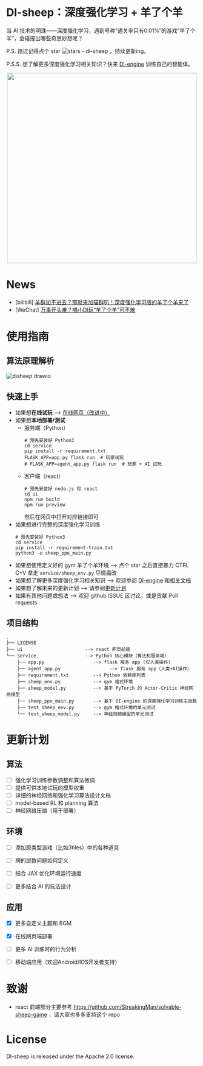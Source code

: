 # DI-sheep：深度强化学习 + 羊了个羊

当 AI 技术的明珠——深度强化学习，遇到号称“通关率只有0.01%”的游戏“羊了个羊”，会碰撞出哪些奇思妙想呢？

P.S. 路过记得点个 star ![stars - di-sheep](https://img.shields.io/github/stars/opendilab/di-sheep?style=social) ，持续更新ing。

P.S.S. 想了解更多深度强化学习相关知识？快来 [DI-engine](https://github.com/opendilab/DI-engine) 训练自己的智能体。

<div align="center">
    <a href="https://github.com/opendilab/DI-sheep"><img width="500px" height="auto" src="https://github.com/opendilab/DI-sheep/blob/master/ui/public/demo.gif"></a>
</div>

# News
- [bilibili] [羊群加不进去？那就来加猫群叭！深度强化学习版的羊了个羊来了](https://www.bilibili.com/video/BV1N24y1o7Lw/?spm_id_from=333.999.0.0)
- [WeChat] [万事开头难？喵小DI玩“羊了个羊”可不难](https://mp.weixin.qq.com/s/4Z3WtkcWRp6x4x60RVELfQ)

# 使用指南

## 算法原理解析
![disheep drawio](https://user-images.githubusercontent.com/33195032/191955286-7c309e9d-6e35-491f-93b3-b14cd1fe033f.png)

## 快速上手

- 如果想**在线试玩** --> [在线网页（改进中）](https://opendilab.net/sheep)
- 如果想**本地部署/测试**
  - 服务端（Python）
    ```shell
    # 预先安装好 Python3
    cd service
    pip install -r requirement.txt
    FLASK_APP=app.py flask run  # 玩家试玩
    # FLASK_APP=agent_app.py flask run  # 玩家 + AI 试玩
    ```
  - 客户端（react）
    ```shell
    # 预先安装好 node.js 和 react
    cd ui
    npm run build
    npm run preview
    ```
    然后在网页中打开对应链接即可
- 如果想进行完整的深度强化学习训练
    ```shell
    # 预先安装好 Python3
    cd service
    pip install -r requirement-train.txt
    python3 -u sheep_ppo_main.py
    ```
- 如果想使用定义好的 gym 羊了个羊环境 --> 点个 star 之后直接暴力 CTRL C+V 拿走 `service/sheep_env.py` 尽情魔改
- 如果想了解更多深度强化学习相关知识 --> 欢迎参阅 [DI-engine](https://github.com/opendilab/DI-engine) 和[相关文档](https://di-engine-docs.readthedocs.io/zh_CN/latest/)
- 如果想了解未来的更新计划 --> 请参阅[更新计划](#更新计划)
- 如果有其他问题或想法 --> 欢迎 github ISSUE 区讨论，或是贡献 Pull requests

## 项目结构
```text
.
├── LICENSE
├── ui                       --> react 网页前端
└── service                  --> Python 核心模块（算法和服务端）
    ├── app.py                  --> flask 服务 app (仅人类操作)
    ├── agent_app.py                  --> flask 服务 app（人类+AI操作）
    ├── requirement.txt         --> Python 依赖库列表
    ├── sheep_env.py            --> gym 格式环境
    ├── sheep_model.py          --> 基于 PyTorch 的 Actor-Critic 神经网络模型
    ├── sheep_ppo_main.py       --> 基于 DI-engine 的深度强化学习训练主函数
    ├── test_sheep_env.py       --> gym 格式环境的单元测试
    └── test_sheep_model.py     --> 神经网络模型的单元测试
```



# 更新计划

## 算法

- [ ] 强化学习训练参数调整和算法微调
- [ ] 提供可供本地试玩的模型权重
- [ ] 详细的神经网络和强化学习算法设计文档
- [ ] model-based RL 和 planning 算法
- [ ] 神经网络压缩（用于部署） 

## 环境
- [ ] 添加原类型游戏（比如3tiles）中的各种道具
- [ ] 牌的层数问题如何定义
- [ ] 结合 JAX 优化环境运行速度
- [ ] 更多结合 AI 的玩法设计


## 应用
- [x] 更多自定义主题和 BGM
- [x] 在线网页端部署
- [ ] 更多 AI 训练时的行为分析
- [ ] 移动端应用（欢迎Android/IOS开发者支持）


# 致谢
- react 前端部分主要参考 https://github.com/StreakingMan/solvable-sheep-game ，请大家也多多支持这个 repo 


# License
DI-sheep is released under the Apache 2.0 license.
